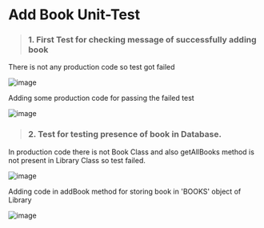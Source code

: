 # Add Book Unit-Test
   > ###  1. First Test for checking message of successfully adding book
There is not any production code so test got failed

![image](https://github.com/user-attachments/assets/fcd397cb-1234-4869-a591-92144747e47a)

Adding some production code for passing the failed test

![image](https://github.com/user-attachments/assets/176761b1-b75d-444f-969d-bb6a2c53005a)


   > ###  2. Test for testing presence of book in Database.

In production code there is not Book Class and also getAllBooks method is not present in Library Class so test failed.

![image](https://github.com/user-attachments/assets/928462ad-7f07-47bb-9a79-3055b613a055)

Adding code in addBook method for storing book in 'BOOKS' object of Library

![image](https://github.com/user-attachments/assets/b302b2a2-df9c-4354-b410-d714311f6f92)

